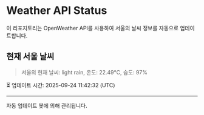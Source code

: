 
# Weather API Status

이 리포지토리는 OpenWeather API를 사용하여 서울의 날씨 정보를 자동으로 업데이트합니다.

## 현재 서울 날씨
> 서울의 현재 날씨: light rain, 온도: 22.49°C, 습도: 97%

⏳ 업데이트 시간: 2025-09-24 11:42:32 (UTC)

---
자동 업데이트 봇에 의해 관리됩니다.

